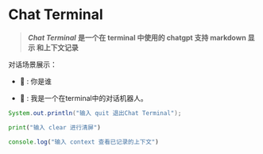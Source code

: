 # Chat Terminal

> ***Chat Terminal*** **是一个在 terminal 中使用的 chatgpt 支持 markdown 显示 和上下文记录**

对话场景展示：

- 🧛 : 你是谁

- 🤖 : 我是一个在terminal中的对话机器人。

```java
System.out.println("输入 quit 退出Chat Terminal");
```

```python
print("输入 clear 进行清屏")
```

```javascript
console.log("输入 context 查看已记录的上下文")
```
